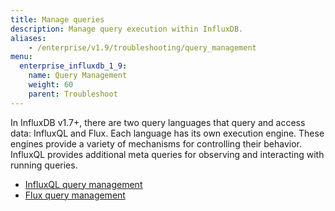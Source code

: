 ```yaml
---
title: Manage queries
description: Manage query execution within InfluxDB.
aliases:
    - /enterprise/v1.9/troubleshooting/query_management
menu:
  enterprise_influxdb_1_9:
    name: Query Management
    weight: 60
    parent: Troubleshoot
---
```


In InfluxDB v1.7+, there are two query languages that query and access data: InfluxQL and Flux.
Each language has its own execution engine.
These engines provide a variety of mechanisms for controlling their behavior.
InfluxQL provides additional meta queries for observing and interacting with running queries.

- [InfluxQL query management](/enterprise/v1.9/troubleshooting/query_management/influxql_query_management)
- [Flux query management](/enterprise/v1.9/troubleshooting/query_management/flux_query_management)
